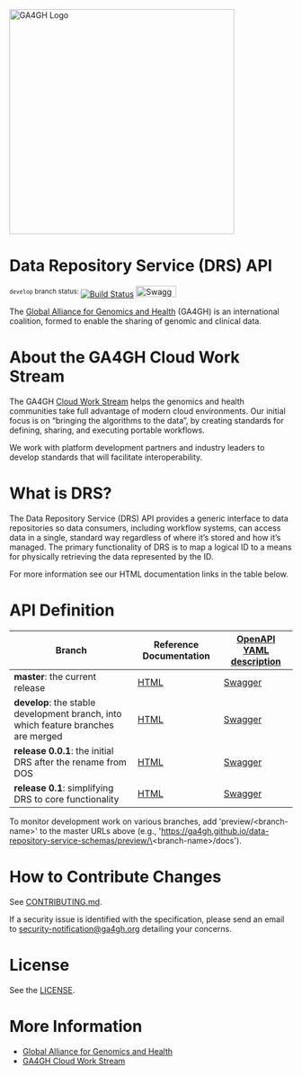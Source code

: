 <img src="https://www.ga4gh.org/wp-content/themes/ga4gh-theme/gfx/GA-logo-horizontal-tag-RGB.svg" alt="GA4GH Logo" style="width: 400px;"/>

# Data Repository Service (DRS) API

<sup>`develop` branch status: </sup>[![Build Status](https://travis-ci.org/ga4gh/data-repository-service-schemas.svg?branch=develop)](https://travis-ci.org/ga4gh/data-repository-service-schemas?branch=develop)
<a href="https://ga4gh.github.io/data-repository-service-schemas/preview/develop/swagger.yaml"><img src="http://online.swagger.io/validator?url=https://ga4gh.github.io/data-repository-service-schemas/preview/develop/swagger.yaml" alt="Swagger Validator" height="20em" width="72em"></A>
<!--
[![Read the Docs badge](https://readthedocs.org/projects/data-repository-service/badge/)](https://data-repository-service.readthedocs.io/en/latest)
![PyPI - Python Version](https://img.shields.io/pypi/pyversions/ga4gh-drs-schemas.svg)
-->
The [Global Alliance for Genomics and Health](http://genomicsandhealth.org/) (GA4GH) is an international coalition, formed to enable the sharing of genomic and clinical data.

# About the GA4GH Cloud Work Stream

The GA4GH [Cloud Work Stream](http://ga4gh.cloud) helps the genomics and health communities take full advantage of modern cloud environments.
Our initial focus is on “bringing the algorithms to the data”, by creating standards for defining, sharing, and executing portable workflows.

We work with platform development partners and industry leaders to develop standards that will facilitate interoperability.

# What is DRS?

The Data Repository Service (DRS) API provides a generic interface to data repositories so data consumers, including workflow systems, can access data in a single, standard way regardless of where it’s stored and how it’s managed.
The primary functionality of DRS is to map a logical ID to a means for physically retrieving the data represented by the ID.

For more information see our HTML documentation links in the table below.

# API Definition

|  **Branch** | **Reference Documentation** | **[OpenAPI YAML description](openapi/data_repository_service.swagger.yaml)** |
| --- | --- | --- |
| **master**: the current release | [HTML](https://ga4gh.github.io/data-repository-service-schemas/docs/) | [Swagger](https://ga4gh.github.io/data-repository-service-schemas/swagger-ui/#/DataRepositoryService/) |
| **develop**: the stable development branch, into which feature branches are merged | [HTML](https://ga4gh.github.io/data-repository-service-schemas/preview/develop/docs/) | [Swagger](https://ga4gh.github.io/data-repository-service-schemas/preview/develop/swagger-ui/#/DataRepositoryService/) |
| **release 0.0.1**: the initial DRS after the rename from DOS | [HTML](https://ga4gh.github.io/data-repository-service-schemas/preview/release/0.0.1/docs/) | [Swagger](https://ga4gh.github.io/data-repository-service-schemas/preview/release/0.0.1/swagger-ui/#/DataRepositoryService/) |
| **release 0.1**: simplifying DRS to core functionality | [HTML](https://ga4gh.github.io/data-repository-service-schemas/preview/release/drs-0.1.0/docs/) | [Swagger](https://ga4gh.github.io/data-repository-service-schemas/preview/release/drs-0.1.0/swagger-ui/#/DataRepositoryService/) |

To monitor development work on various branches, add 'preview/\<branch-name\>' to the master URLs above (e.g., 'https://ga4gh.github.io/data-repository-service-schemas/preview/\<branch-name\>/docs').

# How to Contribute Changes

See [CONTRIBUTING.md](CONTRIBUTING.md).

If a security issue is identified with the specification, please send an email to security-notification@ga4gh.org detailing your concerns.

# License

See the [LICENSE](LICENSE).

# More Information

* [Global Alliance for Genomics and Health](http://genomicsandhealth.org)
* [GA4GH Cloud Work Stream](http://ga4gh.cloud)
